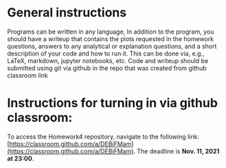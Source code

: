 # General instructions
Programs can be written in any language, In addition to the program,
 you should have a writeup that contains the plots requested in the
 homework questions, answers to any analytical or explanation
 questions, and a short description of your code and how to run
 it. This can be done via, e.g., LaTeX, markdown, jupyter notebooks, etc. Code and
 writeup should be submitted using git via github in the repo
 that was created from github classroom link
 
# Instructions for turning in via github classroom:

To access the Homework4 repository, navigate to the following link: [https://classroom.github.com/a/DEBiFMam](https://classroom.github.com/a/DEBiFMam). The deadline is  **Nov. 11, 2021 at 23:00**.

